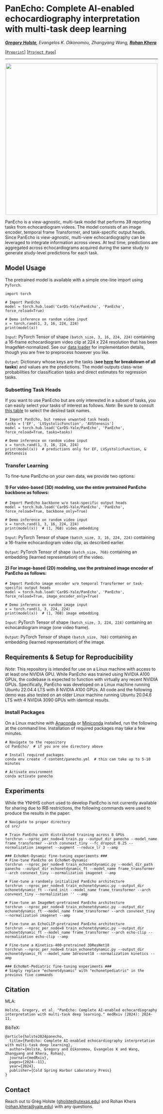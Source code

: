 # PanEcho: Complete AI-enabled echocardiography interpretation with multi-task deep learning

*[**Gregory Holste**](https://gholste.me), Evangelos K. Oikonomou, Zhangyang Wang, [**Rohan Khera**](https://www.cards-lab.org/rohan-khera)*

[[`Preprint`](https://www.medrxiv.org/content/10.1101/2024.11.16.24317431v1)] [[`Project Page`](https://www.cards-lab.org/panecho)]

-----

<p align=center>
    <img src=content/panecho.png height=500>
</p>

PanEcho is a view-agnostic, multi-task model that performs 39 reporting tasks from echocardiogram videos. The model consists of an image encoder, temporal frame Transformer, and task-specific output heads. Since PanEcho is view-agnostic, multi-view echocardiography can be leveraged to integrate information across views. At test time, predictions are aggregated across echocardiograms acquired during the same study to generate study-level predictions for each task.

## Model Usage

The pretrained model is available with a simple one-line import using `PyTorch`.
```
import torch

# Import PanEcho
model = torch.hub.load('CarDS-Yale/PanEcho', 'PanEcho', force_reload=True)

# Demo inference on random video input
x = torch.rand(1, 3, 16, 224, 224)
print(model(x))
```

`Input`: PyTorch Tensor of shape `(batch_size, 3, 16, 224, 224)` containing a 16-frame echocardiogram video clip at 224 x 224 resolution that has been ImageNet-normalized. See our [data loader](https://github.com/CarDS-Yale/PanEcho/blob/34f611db51fd78f6bb1f7a6ef7ab59736afda1d2/src/dataset.py#L389) for implementation details, though you are free to preprocess however you like.

`Output`: Dictionary whose keys are the tasks (**see [here](https://github.com/CarDS-Yale/PanEcho/blob/main/content/tasks.md) for breakdown of all tasks**) and values are the predictions. The model outputs class-wise probabilities for classification tasks and direct estimates for regression tasks.

### Subsetting Task Heads

If you want to use PanEcho but are only interested in a subset of tasks, you can easily select your tasks of interest as follows. *Note*: Be sure to consult [this table](https://github.com/CarDS-Yale/PanEcho/blob/main/content/tasks.md) to select the desired task names.
```
# Import PanEcho, but remove unwanted task heads
tasks = ['EF', 'LVSystolicFunction', 'AVStenosis']
model = torch.hub.load('CarDS-Yale/PanEcho', 'PanEcho', force_reload=True, tasks=tasks)

# Demo inference on random video input
x = torch.rand(1, 3, 16, 224, 224)
print(model(x))  # predictions only for EF, LVSystolicFunction, & AVStenosis
```

### Transfer Learning

To fine-tune PanEcho on your own data, we provide two options:

#### 1) For video-based (3D) modeling, use the entire pretrained PanEcho backbone as follows:
```
# Import PanEcho backbone w/o task-specific output heads
model = torch.hub.load('CarDS-Yale/PanEcho', 'PanEcho', force_reload=True, backbone_only=True)

# Demo inference on random video input
x = torch.rand(1, 3, 16, 224, 224)
print(model(x))  # (1, 768) video embedding
```

`Input`: PyTorch Tensor of shape `(batch_size, 3, 16, 224, 224)` containing a 16-frame echocardiogram video clip, as described earlier.

`Output`: PyTorch Tensor of shape `(batch_size, 768)` containing an embedding (learned representation) of the video.

#### 2) For image-based (2D) modeling, use the pretrained image encoder of PanEcho as follows:
```
# Import PanEcho image encoder w/o temporal Transformer or task-specific output heads
model = torch.hub.load('CarDS-Yale/PanEcho', 'PanEcho', force_reload=True, image_encoder_only=True)

# Demo inference on random image input
x = torch.rand(1, 3, 224, 224)
print(model(x))  # (1, 768) image embedding
```

`Input`: PyTorch Tensor of shape `(batch_size, 3, 224, 224)` containing an echocardiogram image (one video frame).

`Output`: PyTorch Tensor of shape `(batch_size, 768)` containing an embedding (learned representation) of the image.

## Requirements & Setup for Reproducibility

*Note*: This repository is intended for use on a Linux machine with access to at least one NVIDIA GPU. While PanEcho was trained using NVIDIA A100 GPUs, the codebase is expected to function with virtually any recent NVIDIA GPUs. Specifically, PanEcho was developed on a Linux machine running Ubuntu 22.04.4 LTS with 8 NVIDIA A100 GPUs. All code and the following demo was also tested on an older Linux machine running Ubuntu 20.04.6 LTS with 4 NVIDIA 3090 GPUs with identical results.

### Install Packages
On a Linux machine with [Anaconda](https://docs.anaconda.com/) or [Miniconda](https://docs.anaconda.com/miniconda/) installed, run the following at the command line. Installation of required packages may take a few minutes.
```
# Navigate to the repository
cd PanEcho/  # if you are one directory above

# Install required packages
conda env create -f content/panecho.yml  # this can take up to 5-10 minutes

# Activate environment
conda activate panecho
```

## Experiments

While the YNHHS cohort used to develop PanEcho is not currently available for sharing due to IRB restrictions, the following commands were used to produce the results in the paper:

```
# Navigate to proper directory
cd src/

# Train PanEcho with distributed training across 8 GPUs
torchrun --nproc_per_node=8 train.py --output_dir panecho --model_name frame_transformer --arch convnext_tiny --fc_dropout 0.25 --normalization imagenet --augment --reduce_lr 3 --amp

### EchoNet-Dynamic fine-tuning experiments ###
# Fine-tune PanEcho on EchoNet-Dynamic
torchrun --nproc_per_node=8 train_echonetdynamic.py --model_dir_path panecho --output_dir echonetdynamic_ft --model_name frame_transformer --arch convnext_tiny --normalization imagenet --amp

# Fine-tune a randomly initialized PanEcho architecture
torchrun --nproc_per_node=8 train_echonetdynamic.py --output_dir echonetdynamic_ft --rand_init --model_name frame_transformer --arch convnext_tiny --normalization '' --amp

# Fine-tune an ImageNet-pretrained PanEcho architecture
torchrun --nproc_per_node=8 train_echonetdynamic.py --output_dir echonetdynamic_ft --model_name frame_transformer --arch convnext_tiny --normalization imagenet --amp

# Fine-tune an EchoCLIP-pretrained PanEcho architecture
torchrun --nproc_per_node=8 train_echonetdynamic.py --output_dir echonetdynamic_ft --model_name frame_transformer --arch echo-clip --normalization echo-clip --amp

# Fine-tune a Kinetics-400-pretrained 3DResNet18
torchrun --nproc_per_node=8 train_echonetdynamic.py --output_dir echonetdynamic_ft --model_name 3dresnet18 --normalization kinetics --amp

### EchoNet-Pediatric fine-tuning experiments ###
# Simply replace "echonetdynamic" with "echonetpediatric" in the previous five commands
```

## Citation

MLA:
```
Holste, Gregory, et al. "PanEcho: Complete AI-enabled echocardiography interpretation with multi-task deep learning." medRxiv (2024): 2024-11.
```

BibTeX:
```
@article{holste2024panecho,
  title={PanEcho: Complete AI-enabled echocardiography interpretation with multi-task deep learning},
  author={Holste, Gregory and Oikonomou, Evangelos K and Wang, Zhangyang and Khera, Rohan},
  journal={medRxiv},
  pages={2024--11},
  year={2024},
  publisher={Cold Spring Harbor Laboratory Press}
}
```

## Contact

Reach out to Greg Holste (gholste@utexas.edu) and Rohan Khera (rohan.khera@yale.edu) with any questions.
